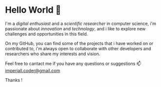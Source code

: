 # Hello World 👋
I'm a *digital enthusiast* and a *scientific researcher* in computer science,
i'm passionate about *innovation* and *technology*, and i like to explore new challenges and opportunities in this field.

On my GitHub, you can find some of the projects that i have worked on or contributed to, i'm always open to collaborate with other developers and researchers who share my interests and vision.

Feel free to cantact me if you have any questions or suggestions
📫 imperiall.coder@gmail.com

Thanks !

